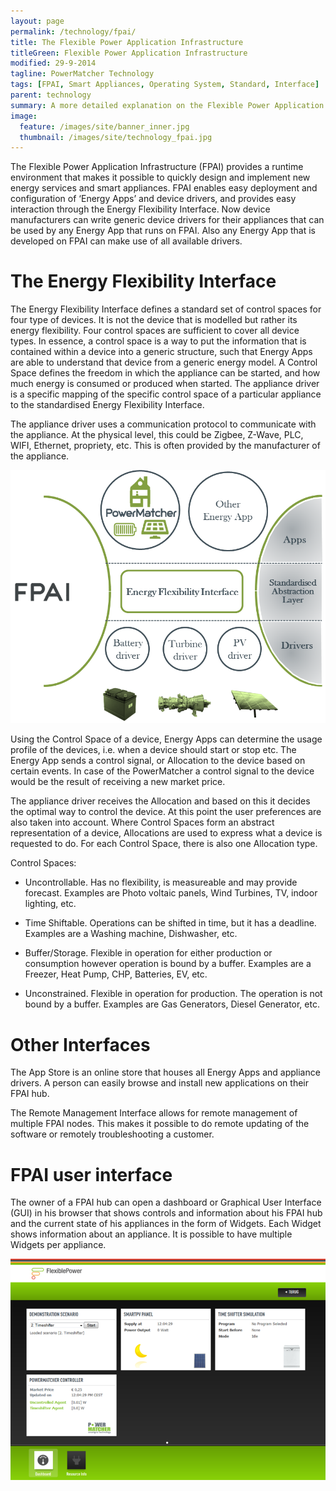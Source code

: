 ```yaml
---
layout: page
permalink: /technology/fpai/
title: The Flexible Power Application Infrastructure
titleGreen: Flexible Power Application Infrastructure
modified: 29-9-2014
tagline: PowerMatcher Technology
tags: [FPAI, Smart Appliances, Operating System, Standard, Interface]
parent: technology
summary: A more detailed explanation on the Flexible Power Application Infrastructure; an operating system and platform for easily connecting a multitide of devices and apps.
image:
  feature: /images/site/banner_inner.jpg
  thumbnail: /images/site/technology_fpai.jpg
---
```


The Flexible Power Application Infrastructure (FPAI) provides a runtime environment that makes it possible to quickly design and implement new energy services and smart appliances. FPAI enables easy deployment and configuration of ‘Energy Apps’ and device drivers, and provides easy interaction through the Energy Flexibility Interface. Now device manufacturers can write generic device drivers for their appliances that can be used by any Energy App that runs on FPAI. Also any Energy App that is developed on FPAI can make use of all available drivers. 

# The Energy Flexibility Interface

The Energy Flexibility Interface defines a standard set of control spaces for four type of devices. It is not the device that is modelled but rather its energy flexibility. Four control spaces are sufficient to cover all device types. In essence, a control space is a way to put the information that is contained within a device into a generic structure, such that Energy Apps are able to understand that device from a generic energy model. A Control Space defines the freedom in which the appliance can be started, and how much energy is consumed or produced when started. The appliance driver is a specific mapping of the specific control space of a particular appliance to the standardised Energy Flexibility Interface.

The appliance driver uses a communication protocol to communicate with the appliance. At the physical level, this could be Zigbee, Z-Wave, PLC, WIFI, Ethernet, propriety, etc. This is often provided by the manufacturer of the appliance.

<img src="/images/site/fpai.png">


Using the Control Space of a device, Energy Apps can determine the usage profile of the devices, i.e. when a device should start or stop etc. The Energy App sends a control signal, or Allocation to the device based on certain events. In case of the PowerMatcher a control signal to the device would be the result of receiving a new market price. 

The appliance driver receives the Allocation and based on this it decides the optimal way to control the device. At this point the user preferences are also taken into account. Where Control Spaces form an abstract representation of a device, Allocations are used to express what a device is requested to do. For each Control Space, there is also one Allocation type.

Control Spaces:

 * Uncontrollable.	Has no flexibility, is measureable and may provide forecast.	Examples are Photo voltaic panels, Wind   Turbines, TV, indoor lighting, etc.

* Time Shiftable.	Operations can be shifted in time,  but it has a deadline. Examples are	a Washing machine, Dishwasher, etc.

* Buffer/Storage.	Flexible in operation for either production or consumption however operation is bound by a buffer. Examples are a	Freezer, Heat Pump, CHP, Batteries, EV, etc.

* Unconstrained.	Flexible in operation for production. The operation is not bound by a buffer.	Examples are Gas Generators, Diesel Generator, etc.

# Other Interfaces

The App Store is an online store that houses all Energy Apps and appliance drivers. A person can easily browse and install new applications on their FPAI hub. 

The Remote Management Interface allows for remote management of multiple FPAI nodes. This makes it possible to do remote updating of the software or remotely troubleshooting a customer.

# FPAI user interface

The owner of a FPAI hub can open a dashboard or Graphical User Interface (GUI) in his browser that shows controls and information about his FPAI hub and the current state of his appliances in the form of Widgets. Each Widget shows information about an appliance. It is possible to have multiple Widgets per appliance. 

<img src="/images/site/gui.png">




